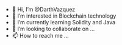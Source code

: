 - 👋 Hi, I’m @DarthVazquez
- 👀 I’m interested in Blockchain technology 
- 🌱 I’m currently learning Solidity and Java
- 💞️ I’m looking to collaborate on ...
- 📫 How to reach me ...

<!---
DarthVazquez/DarthVazquez is a ✨ special ✨ repository because its `README.md` (this file) appears on your GitHub profile.
You can click the Preview link to take a look at your changes.
--->
